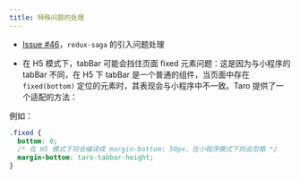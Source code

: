 ```yaml
---
title: 特殊问题的处理
---
```


- [Issue #46](https://github.com/NervJS/taro/issues/46)，`redux-saga` 的引入问题处理

- 在 H5 模式下，tabBar 可能会挡住页面 fixed 元素问题：这是因为与小程序的 tabBar 不同，在 H5 下 tabBar 是一个普通的组件，当页面中存在 `fixed(bottom)` 定位的元素时，其表现会与小程序中不一致。Taro 提供了一个适配的方法：

例如：

```css
.fixed {
  bottom: 0;
  /* 在 H5 模式下将会编译成 margin-bottom: 50px，在小程序模式下则会忽略 */
  margin-bottom: taro-tabbar-height;
}
```
